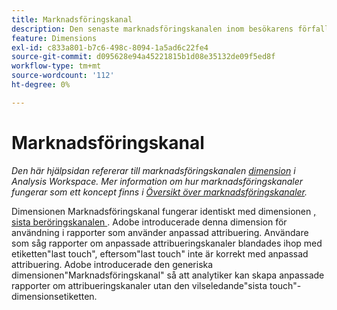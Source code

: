 ```yaml
---
title: Marknadsföringskanal
description: Den senaste marknadsföringskanalen inom besökarens förfallodatum för engagemang.
feature: Dimensions
exl-id: c833a801-b7c6-498c-8094-1a5ad6c22fe4
source-git-commit: d095628e94a45221815b1d08e35132de09f5ed8f
workflow-type: tm+mt
source-wordcount: '112'
ht-degree: 0%

---
```


# Marknadsföringskanal

*Den här hjälpsidan refererar till marknadsföringskanalen [dimension](overview.md) i Analysis Workspace. Mer information om hur marknadsföringskanaler fungerar som ett koncept finns i [Översikt över marknadsföringskanaler](../c-marketing-channels/c-getting-started-mchannel.md).*

Dimensionen Marknadsföringskanal fungerar identiskt med dimensionen [, sista beröringskanalen &#x200B;](last-touch-channel.md). Adobe introducerade denna dimension för användning i rapporter som använder anpassad attribuering. Användare som såg rapporter om anpassade attribueringskanaler blandades ihop med etiketten&quot;last touch&quot;, eftersom&quot;last touch&quot; inte är korrekt med anpassad attribuering. Adobe introducerade den generiska dimensionen&quot;Marknadsföringskanal&quot; så att analytiker kan skapa anpassade rapporter om attribueringskanaler utan den vilseledande&quot;sista touch&quot;-dimensionsetiketten.
